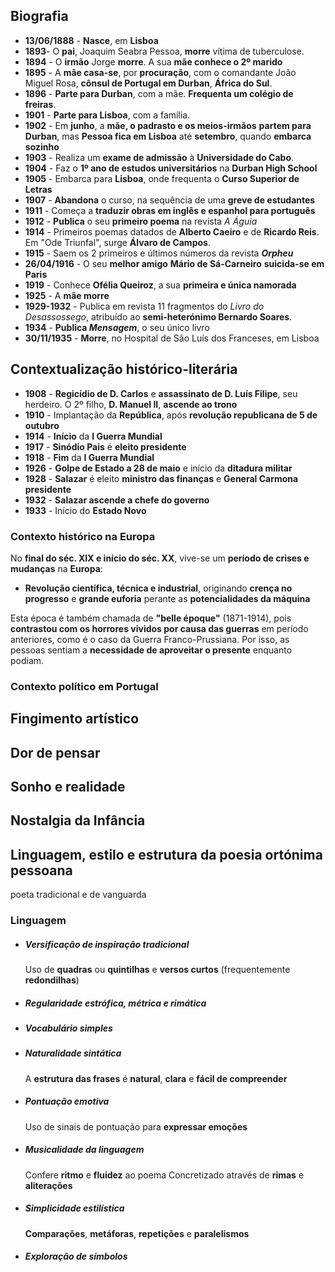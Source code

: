 ## Biografia 
- **13/06/1888** - **Nasce**, em **Lisboa**
- **1893**- O **pai**, Joaquim Seabra Pessoa, **morre** vítima de tuberculose.
- **1894** - O **irmão** Jorge **morre**. A sua **mãe conhece o 2º marido**
- **1895** - A **mãe casa-se**, por **procuração**, com o comandante João Miguel Rosa, **cônsul de Portugal em Durban**, **África do Sul**.
- **1896** - **Parte para Durban**, com a mãe. **Frequenta um colégio de freiras**.
- **1901** - **Parte para Lisboa**, com a família.
- **1902** - Em **junho**, a **mãe, o padrasto e os meios-irmãos** **partem para Durban**, mas **Pessoa fica em Lisboa** até **setembro**, quando **embarca sozinho**
- **1903** - Realiza um **exame de admissão** à **Universidade do Cabo**.
- **1904** - Faz o **1º ano de estudos universitários** na **Durban High School**
- **1905** - Embarca para **Lisboa**, onde frequenta o **Curso Superior de Letras**
- **1907** - **Abandona** o curso, na sequência de uma **greve de estudantes**
- **1911** - Começa a **traduzir obras em inglês e espanhol para português**
- **1912** - **Publica** o seu **primeiro poema** na revista *A Águia*
- **1914** - Primeiros poemas datados de **Alberto Caeiro** e de **Ricardo Reis**. Em "Ode Triunfal", surge **Álvaro de Campos**.
- **1915** - Saem os 2 primeiros e últimos números da revista ***Orpheu***
- **26/04/1916** - O seu **melhor amigo** **Mário de Sá-Carneiro** **suicida-se em Paris**
- **1919** - Conhece **Ofélia Queiroz**, a sua **primeira e única namorada**
- **1925** - A **mãe morre**
- **1929-1932** - Publica em revista 11 fragmentos do *Livro do Desassossego*, atribuído ao **semi-heterónimo Bernardo Soares**.
- **1934** - **Publica *Mensagem***, o seu único livro
- **30/11/1935** - **Morre**, no Hospital de São Luís dos Franceses, em Lisboa
## Contextualização histórico-literária
- **1908** - **Regicídio de D. Carlos** e **assassinato de D. Luís Filipe**, seu herdeiro. O 2º filho, **D. Manuel II**, **ascende ao trono**
- **1910** - Implantação da **República**, após **revolução republicana de 5 de outubro**
- **1914** - **Início** da **I Guerra Mundial**
- **1917** - **Sinódio Pais** é **eleito presidente**
- **1918** - **Fim** da **I Guerra Mundial**
- **1926** - **Golpe de Estado a 28 de maio** e início da **ditadura militar**
- **1928** - **Salazar** é eleito **ministro das finanças** e **General Carmona** **presidente**
- **1932** - **Salazar ascende a chefe do governo**
- **1933** - Início do **Estado Novo**
### Contexto histórico na Europa
No **final do séc. XIX e início do séc. XX**, vive-se um **período de crises e mudanças** na **Europa**:
- **Revolução científica, técnica e industrial**, originando **crença no progresso** e **grande euforia** perante as **potencialidades da máquina**

Esta época é também chamada de **"belle époque"** (1871-1914), pois **contrastou com os horrores vividos por causa das guerras** em período anteriores, como é o caso da Guerra Franco-Prussiana. Por isso, as pessoas sentiam a **necessidade de aproveitar o presente** enquanto podiam. 
### Contexto político em Portugal
## Fingimento artístico
## Dor de pensar
## Sonho e realidade
## Nostalgia da Infância
## Linguagem, estilo e estrutura da poesia ortónima pessoana

poeta tradicional e de vanguarda
### Linguagem
- ##### Versificação de inspiração tradicional
	Uso de **quadras** ou **quintilhas** e **versos curtos** (frequentemente **redondilhas**)
- ##### Regularidade estrófica, métrica e rimática
- ##### Vocabulário simples
- ##### Naturalidade sintática
	A **estrutura das frases** é **natural**, **clara** e **fácil de compreender**
- ##### Pontuação emotiva
	Uso de sinais de pontuação para **expressar emoções**
- ##### Musicalidade da linguagem
  Confere **ritmo** e **fluidez** ao poema
  Concretizado através de **rimas** e **aliterações**
- ##### Simplicidade estilística
	**Comparações**, **metáforas**, **repetições** e **paralelismos**
- ##### Exploração de símbolos